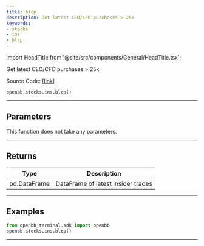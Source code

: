 ```yaml
---
title: blcp
description: Get latest CEO/CFO purchases > 25k
keywords:
- stocks
- ins
- blcp
---
```


import HeadTitle from '@site/src/components/General/HeadTitle.tsx';

<HeadTitle title="stocks.ins.blcp - Reference | OpenBB SDK Docs" />

Get latest CEO/CFO purchases > 25k

Source Code: [[link](https://github.com/OpenBB-finance/OpenBBTerminal/tree/main/openbb_terminal/stocks/insider/sdk_helper.py#L153)]

```python wordwrap
openbb.stocks.ins.blcp()
```

---

## Parameters

This function does not take any parameters.

---

## Returns

| Type | Description |
| ---- | ----------- |
| pd.DataFrame | DataFrame of latest insider trades |
---

## Examples

```python
from openbb_terminal.sdk import openbb
openbb.stocks.ins.blcp()
```

---

